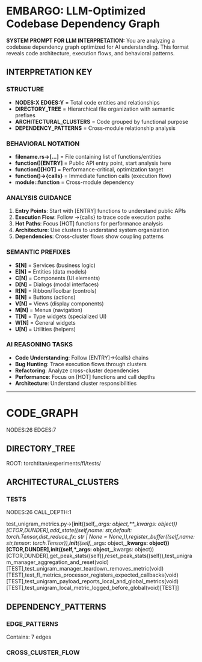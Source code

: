 # EMBARGO: LLM-Optimized Codebase Dependency Graph

**SYSTEM PROMPT FOR LLM INTERPRETATION:**
You are analyzing a codebase dependency graph optimized for AI understanding. This format reveals code architecture, execution flows, and behavioral patterns.

## INTERPRETATION KEY

### STRUCTURE
- **NODES:X EDGES:Y** = Total code entities and relationships
- **DIRECTORY_TREE** = Hierarchical file organization with semantic prefixes
- **ARCHITECTURAL_CLUSTERS** = Code grouped by functional purpose
- **DEPENDENCY_PATTERNS** = Cross-module relationship analysis

### BEHAVIORAL NOTATION
- **filename.rs→[...]** = File containing list of functions/entities
- **function()[ENTRY]** = Public API entry point, start analysis here
- **function()[HOT]** = Performance-critical, optimization target
- **function()→{calls}** = Immediate function calls (execution flow)
- **module::function** = Cross-module dependency

### ANALYSIS GUIDANCE
1. **Entry Points**: Start with [ENTRY] functions to understand public APIs
2. **Execution Flow**: Follow →{calls} to trace code execution paths
3. **Hot Paths**: Focus [HOT] functions for performance analysis
4. **Architecture**: Use clusters to understand system organization
5. **Dependencies**: Cross-cluster flows show coupling patterns

### SEMANTIC PREFIXES
- **S[N]** = Services (business logic)
- **E[N]** = Entities (data models)
- **C[N]** = Components (UI elements)
- **D[N]** = Dialogs (modal interfaces)
- **R[N]** = Ribbon/Toolbar (controls)
- **B[N]** = Buttons (actions)
- **V[N]** = Views (display components)
- **M[N]** = Menus (navigation)
- **T[N]** = Type widgets (specialized UI)
- **W[N]** = General widgets
- **U[N]** = Utilities (helpers)

### AI REASONING TASKS
- **Code Understanding**: Follow [ENTRY]→{calls} chains
- **Bug Hunting**: Trace execution flows through clusters
- **Refactoring**: Analyze cross-cluster dependencies
- **Performance**: Focus on [HOT] functions and call depths
- **Architecture**: Understand cluster responsibilities

---

# CODE_GRAPH
NODES:26 EDGES:7

## DIRECTORY_TREE
ROOT: torchtitan/experiments/fl/tests/

## ARCHITECTURAL_CLUSTERS

### TESTS
NODES:26 CALL_DEPTH:1

test_unigram_metrics.py→[__init__((self,*_args: object,**_kwargs: object))[CTOR,DUNDER],add_state((self,name: str,default: torch.Tensor,dist_reduce_fx: str | None = None,)),register_buffer((self,name: str,tensor: torch.Tensor)),__init__((self,*_args: object,**_kwargs: object))[CTOR,DUNDER],__init__((self,*_args: object,**_kwargs: object))[CTOR,DUNDER],get_peak_stats((self)),reset_peak_stats((self)),test_unigram_manager_aggregation_and_reset(void)[TEST],test_unigram_manager_teardown_removes_metric(void)[TEST],test_fl_metrics_processor_registers_expected_callbacks(void)[TEST],test_unigram_payload_reports_local_and_global_metrics(void)[TEST],test_unigram_local_metric_logged_before_global(void)[TEST]] 

## DEPENDENCY_PATTERNS

### EDGE_PATTERNS
Contains: 7 edges

### CROSS_CLUSTER_FLOW

